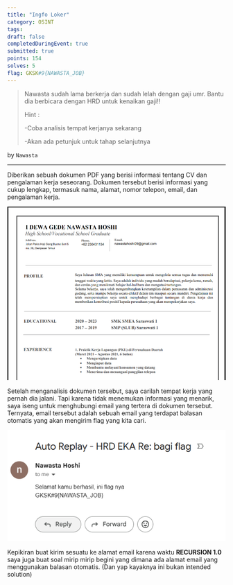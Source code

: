 ```yaml
---
title: "Ingfo Loker"
category: OSINT
tags: 
draft: false
completedDuringEvent: true
submitted: true
points: 154
solves: 5
flag: GKSK#9{NAWASTA_JOB}
---
```

> Nawasta sudah lama berkerja dan sudah lelah dengan gaji umr. Bantu dia berbicara dengan HRD untuk kenaikan gaji!!
>
> Hint :
>
> -Coba analisis tempat kerjanya sekarang
>
> -Akan ada petunjuk untuk tahap selanjutnya

by `Nawasta`

---

Diberikan sebuah dokumen PDF yang berisi informasi tentang CV dan pengalaman kerja seseorang. Dokumen tersebut berisi informasi yang cukup lengkap, termasuk nama, alamat, nomor telepon, email, dan pengalaman kerja.

![alt text](image.png)

Setelah menganalisis dokumen tersebut, saya carilah tempat kerja yang pernah dia jalani. Tapi karena tidak menemukan informasi yang menarik, saya iseng untuk menghubungi email yang tertera di dokumen tersebut. Ternyata, email tersebut adalah sebuah email yang terdapat balasan otomatis yang akan mengirim flag yang kita cari.

![alt text](image-1.png)

Kepikiran buat kirim sesuatu ke alamat email karena waktu **RECURSION 1.0** saya juga buat soal mirip mirip begini yang dimana ada alamat email yang menggunakan balasan otomatis. (Dan yap kayaknya ini bukan intended solution)
